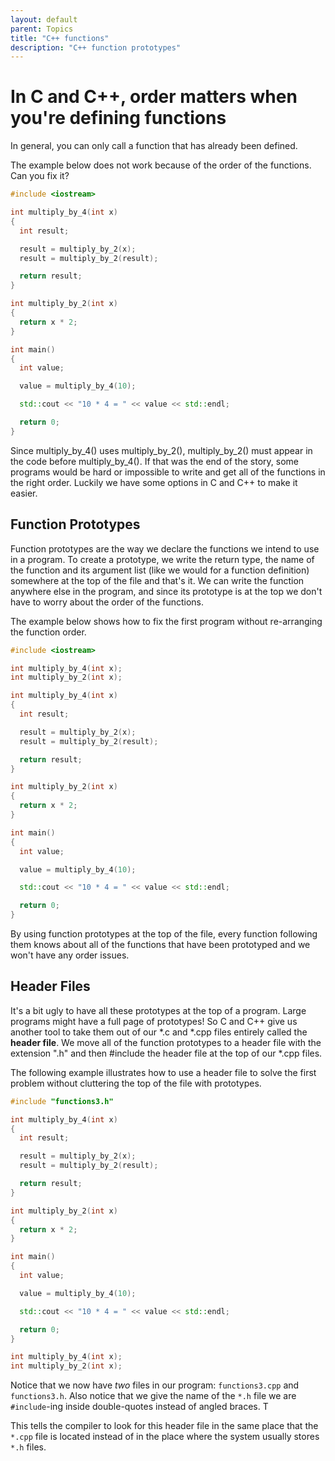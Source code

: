 ```yaml
---
layout: default
parent: Topics
title: "C++ functions"
description: "C++ function prototypes"
---
```


# In C and C++, order matters when you're defining functions

In general, you can only call a function that has already been defined.<br />

The example below does not work because of the order of the functions. Can you fix it?


```cpp
#include <iostream>

int multiply_by_4(int x)
{
  int result;

  result = multiply_by_2(x);
  result = multiply_by_2(result);

  return result;
}

int multiply_by_2(int x)
{
  return x * 2;
}

int main()
{
  int value;

  value = multiply_by_4(10);

  std::cout << "10 * 4 = " << value << std::endl;

  return 0;
}
```

Since multiply_by_4() uses multiply_by_2(), multiply_by_2() must appear in the code before multiply_by_4(). If that was the end of the story, some programs would be hard or impossible to write and get all of the functions in the right order. Luckily we have some options in C and C++ to make it easier.

## Function Prototypes 
Function prototypes are the way we declare the functions we intend to use in a program. To create a prototype, we write the return type, the name of the function and its argument list (like we would for a function definition) somewhere at the top of the file and that's it. We can write the function anywhere else in the program, and since its prototype is at the top we don't have to worry about the order of the functions.<br />

The example below shows how to fix the first program without re-arranging the function order.<br /> 

```cpp
#include <iostream>

int multiply_by_4(int x);
int multiply_by_2(int x);

int multiply_by_4(int x)
{
  int result;

  result = multiply_by_2(x);
  result = multiply_by_2(result);

  return result;
}

int multiply_by_2(int x)
{
  return x * 2;
}

int main()
{
  int value;

  value = multiply_by_4(10);

  std::cout << "10 * 4 = " << value << std::endl;

  return 0;
}
```

By using function prototypes at the top of the file, every function following them knows about all of the functions that have been prototyped and we won't have any order issues.

## Header Files 
It's a bit ugly to have all these prototypes at the top of a program. Large programs might have a full page of prototypes! So C and C++ give us another tool to take them out of our *.c and *.cpp files entirely called the <b>header file</b>. We move all of the function prototypes to a header file with the extension ".h" and then #include the header file at the top of our *.cpp files.<br />

The following example illustrates how to use a header file to solve the first problem without cluttering the top of the file with prototypes.

```cpp
#include "functions3.h"

int multiply_by_4(int x)
{
  int result;

  result = multiply_by_2(x);
  result = multiply_by_2(result);

  return result;
}

int multiply_by_2(int x)
{
  return x * 2;
}

int main()
{
  int value;

  value = multiply_by_4(10);

  std::cout << "10 * 4 = " << value << std::endl;

  return 0;
}
```

```cpp
int multiply_by_4(int x);
int multiply_by_2(int x);
```

Notice that we now have <i>two</i> files in our program: `functions3.cpp` and `functions3.h`. Also notice that we give the name of the `*.h` file we are `#include`-ing inside double-quotes instead of angled braces. T

This tells the compiler to look for this header file in the same place that the `*.cpp` file is located instead of in the place where the system usually stores `*.h` files.

